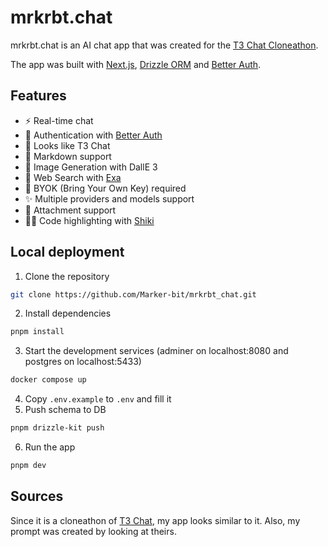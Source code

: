 # mrkrbt.chat

mrkrbt.chat is an AI chat app that was created for the [T3 Chat Cloneathon](https://cloneathon.t3.chat/).

The app was built with [Next.js](https://nextjs.org), [Drizzle ORM](https://orm.drizzle.team) and [Better Auth](https://www.better-auth.com/).

## Features

- ⚡ Real-time chat
- 🔐 Authentication with [Better Auth](https://www.better-auth.com/)
- 🎨 Looks like T3 Chat
- 📝 Markdown support
- 💸 Image Generation with DallE 3
- 🔗 Web Search with [Exa](https://exa.ai/)
- 💸 BYOK (Bring Your Own Key) required
- ✨ Multiple providers and models support
- 📄 Attachment support
- 🧑‍💻 Code highlighting with [Shiki](https://shiki.style/)

## Local deployment

1. Clone the repository

```bash
git clone https://github.com/Marker-bit/mrkrbt_chat.git
```
2. Install dependencies

```bash
pnpm install
```

3. Start the development services (adminer on localhost:8080 and postgres on localhost:5433)

```bash
docker compose up
```

4. Copy `.env.example` to `.env` and fill it
5. Push schema to DB

```bash
pnpm drizzle-kit push
```

6. Run the app

```bash
pnpm dev
```

## Sources

Since it is a cloneathon of [T3 Chat](https://t3.chat/), my app looks similar to it. Also, my prompt was created by looking at theirs.